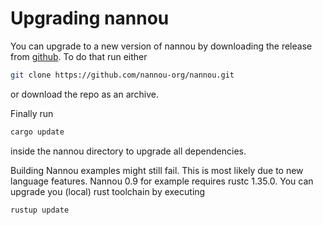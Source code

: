 # Upgrading nannou

You can upgrade to a new version of nannou by downloading the release from [github](https://github.com/nannou-org/nannou).
To do that run either
```bash
git clone https://github.com/nannou-org/nannou.git
```
or download the repo as an archive.

Finally run
```bash
cargo update
```
inside the nannou directory to upgrade all dependencies.

Building Nannou examples might still fail. This is most likely due to new language features.
Nannou 0.9 for example requires rustc 1.35.0.
You can upgrade you (local) rust toolchain by executing
```bash
rustup update
```
